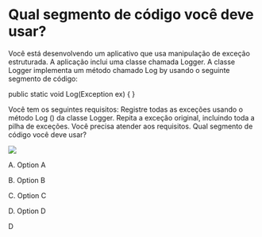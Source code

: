 ﻿Qual segmento de código você deve usar?
==================================

Você está desenvolvendo um aplicativo que usa manipulação de exceção estruturada. A aplicação
inclui uma classe chamada Logger. A classe Logger implementa um método chamado Log by
usando o seguinte segmento de código:

public static void Log(Exception ex) { }

Você tem os seguintes requisitos:
Registre todas as exceções usando o método Log () da classe Logger.
Repita a exceção original, incluindo toda a pilha de exceções.
Você precisa atender aos requisitos. Qual segmento de código você deve usar?

[![](https://cdn.briefmenow.org/wp-content/uploads/70-483-v2/92.jpg)](https://cdn.briefmenow.org/wp-content/uploads/70-483-v2/92.jpg)


A.
Option A

B.
Option B

C.
Option C

D.
Option D





D


